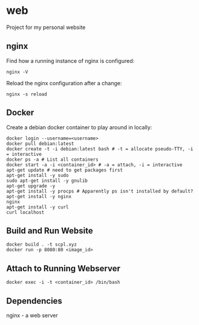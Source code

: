 # web

Project for my personal website

## nginx

Find how a running instance of nginx is configured:

```
nginx -V
```

Reload the nginx configuration after a change:

```
nginx -s reload
```

## Docker

Create a debian docker container to play around in locally:

```
docker login --username=<username>
docker pull debian:latest
docker create -t -i debian:latest bash # -t = allocate pseudo-TTY, -i = interactive
docker ps -a # List all containers
docker start -a -i <container_id> # -a = attach, -i = interactive
apt-get update # need to get packages first
apt-get install -y sudo
sudo apt-get install -y gnulib
apt-get upgrade -y
apt-get install -y procps # Apparently ps isn't installed by default?
apt-get install -y nginx
nginx
apt-get install -y curl
curl localhost
```

## Build and Run Website

```
docker build . -t scpl.xyz
docker run -p 8080:80 <image_id>
```

## Attach to Running Webserver

```
docker exec -i -t <container_id> /bin/bash
```

## Dependencies

nginx - a web server
